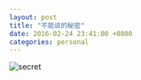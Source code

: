 ```yaml
---
layout: post
title: "不能说的秘密"
date: 2016-02-24 23:41:00 +0800
categories: personal
--- 
```

![secret](https://raw.githubusercontent.com/qiuhaidong/qiuhaidong.github.com/source/source/images/secret.jpg)

